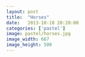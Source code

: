 ```yaml
---
layout: post
title:  "Horses"
date:   2013-10-18 20:20:00
categories: ['pastel']
image: pastel/horses.jpg
image_width: 667
image_height: 500
---
```


